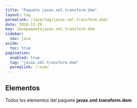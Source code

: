 ```yaml
---
title: "Paquete javax.xml.transform.dom"
layout: tag
permalink: /Java/tag/javax.xml.transform.dom/
date: 2020-12-29
key: Javapaquetejavax.xml.transform.dom
sidebar: 
  nav: java
aside: 
  toc: true
pagination: 
  enabled: true
  tag: "javax.xml.transform.dom"
  permalink: /:num/
---
```


<h2>Elementos</h2>
Todos los elementos del paquete <strong>javax.xml.transform.dom</strong>
